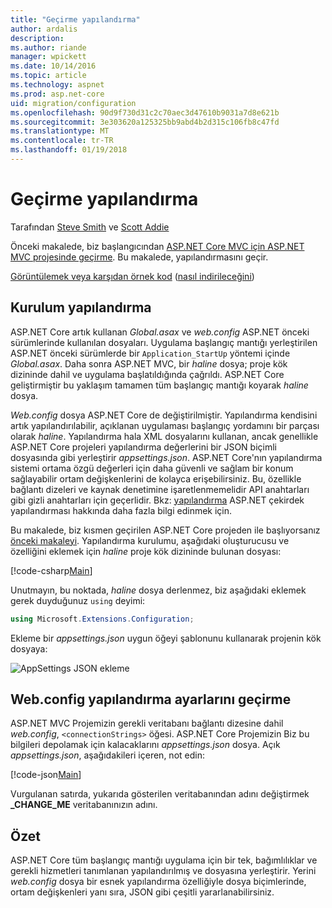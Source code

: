 ```yaml
---
title: "Geçirme yapılandırma"
author: ardalis
description: 
ms.author: riande
manager: wpickett
ms.date: 10/14/2016
ms.topic: article
ms.technology: aspnet
ms.prod: asp.net-core
uid: migration/configuration
ms.openlocfilehash: 90d9f730d31c2c70aec3d47610b9031a7d8e621b
ms.sourcegitcommit: 3e303620a125325bb9abd4b2d315c106fb8c47fd
ms.translationtype: MT
ms.contentlocale: tr-TR
ms.lasthandoff: 01/19/2018
---
```

# <a name="migrating-configuration"></a>Geçirme yapılandırma

Tarafından [Steve Smith](https://ardalis.com/) ve [Scott Addie](https://scottaddie.com)

Önceki makalede, biz başlangıcından [ASP.NET Core MVC için ASP.NET MVC projesinde geçirme](mvc.md). Bu makalede, yapılandırmasını geçir.

[Görüntülemek veya karşıdan örnek kod](https://github.com/aspnet/Docs/tree/master/aspnetcore/migration/configuration/samples) ([nasıl indirileceğini](xref:tutorials/index#how-to-download-a-sample))

## <a name="setup-configuration"></a>Kurulum yapılandırma

ASP.NET Core artık kullanan *Global.asax* ve *web.config* ASP.NET önceki sürümlerinde kullanılan dosyaları. Uygulama başlangıç mantığı yerleştirilen ASP.NET önceki sürümlerde bir `Application_StartUp` yöntemi içinde *Global.asax*. Daha sonra ASP.NET MVC, bir *haline* dosya; proje kök dizininde dahil ve uygulama başlatıldığında çağrıldı. ASP.NET Core geliştirmiştir bu yaklaşım tamamen tüm başlangıç mantığı koyarak *haline* dosya.

*Web.config* dosya ASP.NET Core de değiştirilmiştir. Yapılandırma kendisini artık yapılandırılabilir, açıklanan uygulaması başlangıç yordamını bir parçası olarak *haline*. Yapılandırma hala XML dosyalarını kullanan, ancak genellikle ASP.NET Core projeleri yapılandırma değerlerini bir JSON biçimli dosyasında gibi yerleştirir *appsettings.json*. ASP.NET Core'nın yapılandırma sistemi ortama özgü değerleri için daha güvenli ve sağlam bir konum sağlayabilir ortam değişkenlerini de kolayca erişebilirsiniz. Bu, özellikle bağlantı dizeleri ve kaynak denetimine işaretlenmemelidir API anahtarları gibi gizli anahtarları için geçerlidir. Bkz: [yapılandırma](xref:fundamentals/configuration/index) ASP.NET çekirdek yapılandırması hakkında daha fazla bilgi edinmek için.

Bu makalede, biz kısmen geçirilen ASP.NET Core projeden ile başlıyorsanız [önceki makaleyi](mvc.md). Yapılandırma kurulumu, aşağıdaki oluşturucusu ve özelliğini eklemek için *haline* proje kök dizininde bulunan dosyası:

[!code-csharp[Main](configuration/samples/WebApp1/src/WebApp1/Startup.cs?range=11-21)]

Unutmayın, bu noktada, *haline* dosya derlenmez, biz aşağıdaki eklemek gerek duyduğunuz `using` deyimi:

```csharp
using Microsoft.Extensions.Configuration;
```

Ekleme bir *appsettings.json* uygun öğeyi şablonunu kullanarak projenin kök dosyaya:

![AppSettings JSON ekleme](configuration/_static/add-appsettings-json.png)

## <a name="migrate-configuration-settings-from-webconfig"></a>Web.config yapılandırma ayarlarını geçirme

ASP.NET MVC Projemizin gerekli veritabanı bağlantı dizesine dahil *web.config*, `<connectionStrings>` öğesi. ASP.NET Core Projemizin Biz bu bilgileri depolamak için kalacaklarını *appsettings.json* dosya. Açık *appsettings.json*, aşağıdakileri içeren, not edin:

[!code-json[Main](../migration/configuration/samples/WebApp1/src/WebApp1/appsettings.json?highlight=4)]


Vurgulanan satırda, yukarıda gösterilen veritabanından adını değiştirmek **_CHANGE_ME** veritabanınızın adını.

## <a name="summary"></a>Özet

ASP.NET Core tüm başlangıç mantığı uygulama için bir tek, bağımlılıklar ve gerekli hizmetleri tanımlanan yapılandırılmış ve dosyasına yerleştirir. Yerini *web.config* dosya bir esnek yapılandırma özelliğiyle dosya biçimlerinde, ortam değişkenleri yanı sıra, JSON gibi çeşitli yararlanabilirsiniz.
